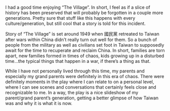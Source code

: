 I had a good time enjoying “The Village”. In short, I feel as if a slice of history has been preserved that will probably be forgotten in a couple more generations. Pretty sure that stuff like this happens with every culture/generation, but still cool that a story is told for this incident.

Story of “The Village” is set around 1949 when 國民黨 retreated to Taiwan after wars within China didn’t really turn out well for them. So a bunch of people from the military as well as civilians set foot in Taiwan to supposedly await for the time to recuperate and reclaim China. In short, families are torn apart, new families formed in times of chaos, kids growing up in a disturbed time…the typical things that happen in a war, if there’s a thing as that.

While I have not personally lived through this time, my parents and especially my grand parents were definitely in this era of chaos. There were definitely moments in the play where I can relate to on a personal level, where I can see scenes and conversations that certainly feels close and recognizable to me. In a way, the play is a nice slideshow of my parent/grand parent’s generation, getting a better glimpse of how Taiwan was and why it is what it is now.
